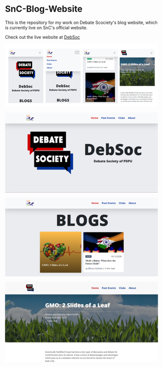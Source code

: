 # SnC-Blog-Website
This is the repository for my work on Debate Scociety's blog website, which is currently live on SnC's official website.

Check out the live website at [DebSoc](https://sncpdpu.com/debsoc/index.html)


![Website Screenshot 1](https://github.com/gohil-jay/SnC-Blog-Website/blob/main/screenshots/Screenshot-1.png?raw=true)

![Website Screenshot 2](https://github.com/gohil-jay/SnC-Blog-Website/blob/main/screenshots/Screenshot-2.png?raw=true)

![Website Screenshot 3](https://github.com/gohil-jay/SnC-Blog-Website/blob/main/screenshots/Screenshot-3.png?raw=true)

![Website Screenshot 5](https://github.com/gohil-jay/SnC-Blog-Website/blob/main/screenshots/Screenshot-5.jpg?raw=true)
